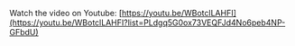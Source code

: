 Watch the video on Youtube: [https://youtu.be/WBotclLAHFI](https://youtu.be/WBotclLAHFI?list=PLdgq5G0ox73VEQFJd4No6peb4NP-GFbdU)